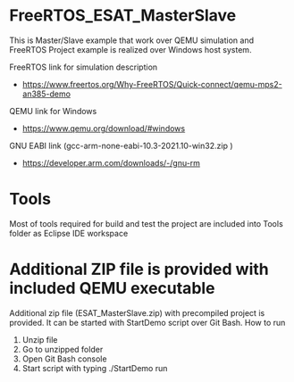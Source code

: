 # FreeRTOS_ESAT_MasterSlave
This is Master/Slave example that work over QEMU simulation and FreeRTOS 
Project example is realized over Windows host system.

FreeRTOS link for simulation description
- https://www.freertos.org/Why-FreeRTOS/Quick-connect/qemu-mps2-an385-demo 

QEMU link for Windows
- https://www.qemu.org/download/#windows 

GNU EABI link (gcc-arm-none-eabi-10.3-2021.10-win32.zip )
- https://developer.arm.com/downloads/-/gnu-rm

# Tools
Most of tools required for build and test the project are included into Tools folder as Eclipse IDE workspace

# Additional ZIP file is provided with included QEMU executable
Additional zip file (ESAT_MasterSlave.zip) with precompiled project is provided. It can be started with StartDemo script over Git Bash.
How to run
 1. Unzip file
 2. Go to unzipped folder
 3. Open Git Bash console
 4. Start script with typing ./StartDemo run
